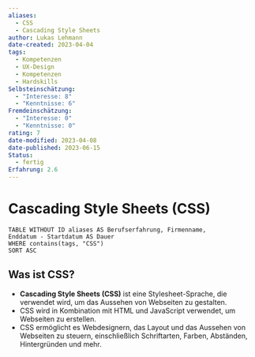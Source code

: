 ```yaml
---
aliases:
  - CSS
  - Cascading Style Sheets
author: Lukas Lehmann
date-created: 2023-04-04
tags:
  - Kompetenzen
  - UX-Design
  - Kompetenzen
  - Hardskills
Selbsteinschätzung:
  - "Interesse: 8"
  - "Kenntnisse: 6"
Fremdeinschätzung:
  - "Interesse: 0"
  - "Kenntnisse: 0"
rating: 7
date-modified: 2023-04-08
date-published: 2023-06-15
Status:
  - fertig
Erfahrung: 2.6
---
```


# Cascading Style Sheets (CSS)

```dataview
TABLE WITHOUT ID aliases AS Berufserfahrung, Firmenname,
Enddatum - Startdatum AS Dauer
WHERE contains(tags, "CSS")
SORT ASC
```
## Was ist CSS?

- **Cascading Style Sheets (CSS)** ist eine Stylesheet-Sprache, die verwendet wird, um das Aussehen von Webseiten zu gestalten.
- CSS wird in Kombination mit HTML und JavaScript verwendet, um Webseiten zu erstellen.
- CSS ermöglicht es Webdesignern, das Layout und das Aussehen von Webseiten zu steuern, einschließlich Schriftarten, Farben, Abständen, Hintergründen und mehr.
